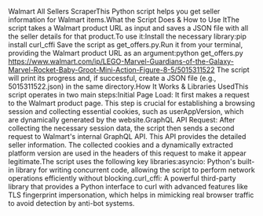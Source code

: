 Walmart All Sellers ScraperThis Python script helps you get seller information for Walmart items.What the Script Does & How to Use ItThe script takes a Walmart product URL as input and saves a JSON file with all the seller details for that product.To use it:Install the necessary library:pip install curl_cffi
Save the script as get_offers.py.Run it from your terminal, providing the Walmart product URL as an argument:python get_offers.py https://www.walmart.com/ip/LEGO-Marvel-Guardians-of-the-Galaxy-Marvel-Rocket-Baby-Groot-Mini-Action-Figure-8-5/5015311522
The script will print its progress and, if successful, create a JSON file (e.g., 5015311522.json) in the same directory.How It Works & Libraries UsedThis script operates in two main steps:Initial Page Load: It first makes a request to the Walmart product page. This step is crucial for establishing a browsing session and collecting essential cookies, such as userAppVersion, which are dynamically generated by the website.GraphQL API Request: After collecting the necessary session data, the script then sends a second request to Walmart's internal GraphQL API. This API provides the detailed seller information. The collected cookies and a dynamically extracted platform version are used in the headers of this request to make it appear legitimate.The script uses the following key libraries:asyncio: Python's built-in library for writing concurrent code, allowing the script to perform network operations efficiently without blocking.curl_cffi: A powerful third-party library that provides a Python interface to curl with advanced features like TLS fingerprint impersonation, which helps in mimicking real browser traffic to avoid detection by anti-bot systems.
